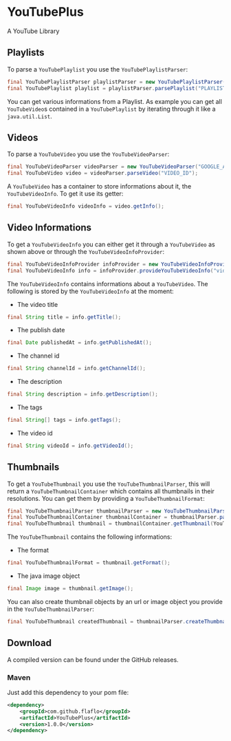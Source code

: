 # YouTubePlus
A YouTube Library

## Playlists
To parse a ``YouTubePlaylist`` you use the ``YouTubePlaylistParser``:
```Java
final YouTubePlaylistParser playlistParser = new YouTubePlaylistParser("GOOGLE_API_KEY");
final YouTubePlaylist playlist = playlistParser.parsePlaylist("PLAYLIST_ID");
```
You can get various informations from a Playlist.
As example you can get all ``YouTubeVideo``s contained in a ``YouTubePlaylist`` by iterating through it like a ``java.util.List``.
## Videos
To parse a ``YouTubeVideo`` you use the ``YouTubeVideoParser``:
```Java
final YouTubeVideoParser videoParser = new YouTubeVideoParser("GOOGLE_API_KEY");
final YouTubeVideo video = videoParser.parseVideo("VIDEO_ID");
```
A ``YouTubeVideo`` has a container to store informations about it, the ``YouTubeVideoInfo``.
To get it use its getter:
```Java
final YouTubeVideoInfo videoInfo = video.getInfo();
```

## Video Informations
To get a ``YouTubeVideoInfo`` you can either get it through a ``YouTubeVideo`` as shown above or through the ``YouTubeVideoInfoProvider``:
```Java
final YouTubeVideoInfoProvider infoProvider = new YouTubeVideoInfoProvider("GOOGLE_API_KEY");
final YouTubeVideoInfo info = infoProvider.provideYouTubeVideoInfo("videoId");
```
The ``YouTubeVideoInfo`` contains informations about a ``YouTubeVideo``.
The following is stored by the ``YouTubeVideoInfo`` at the moment:
* The video title
```Java
final String title = info.getTitle();
```
* The publish date
```Java
final Date publishedAt = info.getPublishedAt();
```
* The channel id
```Java
final String channelId = info.getChannelId();
```
* The description
```Java
final String description = info.getDescription();
```
* The tags
```Java
final String[] tags = info.getTags();
```
* The video id
```Java
final String videoId = info.getVideoId();
```

## Thumbnails
To get a ``YouTubeThumbnail`` you use the ``YouTubeThumbnailParser``, this will return a ``YouTubeThumbnailContainer`` which contains all thumbnails in their resolutions. You can get them by providing a ``YouTubeThumbnailFormat``:
```Java
final YouTubeThumbnailParser thumbnailParser = new YouTubeThumbnailParser("GOOGLE_API_KEY");
final YouTubeThumbnailContainer thumbnailContainer = thumbnailParser.parseThumbnail("videoId");
final YouTubeThumbnail thumbnail = thumbnailContainer.getThumbnail(YouTubeThumbnailFormat.MAXRES);
```
The ``YouTubeThumbnail`` contains the following informations:
* The format
```Java
final YouTubeThumbnailFormat = thumbnail.getFormat();
```
* The java image object
```Java
final Image image = thumbnail.getImage();
```
You can also create thumbnail objects by an url or image object you provide in the ``YouTubeThumbnailParser``:
```Java
final YouTubeThumbnail createdThumbnail = thumbnailParser.createThumbnail(URL_OR_IMAGE);
```

## Download

A compiled version can be found under the GitHub releases.

### Maven

Just add this dependency to your pom file:

```xml
<dependency>
    <groupId>com.github.flaflo</groupId>
    <artifactId>YouTubePlus</artifactId>
    <version>1.0.0</version>
</dependency>
```
